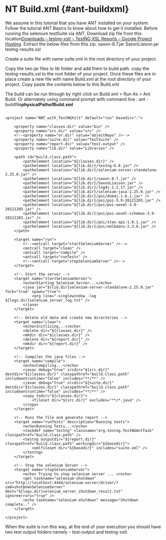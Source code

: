 # NT Build.xml {#ant-buildxml}

We assume in this tutorial that you have ANT installed on your system. Follow the tutorial ANT Basics to know about how to get it installed. Before running the selenium testSuite via ANT, Download zip file from this location[Downloads – testng-xslt – TestNG XSL Reports – Google Project Hosting](http://code.google.com/p/testng-xslt/downloads/list). Extract the below files from this zip. saxon-8.7.jar SaxonLiaison.jar testng-results.xsl

Create a suite file with name suite.xml in the root directory of your project.

Copy the two jar files to lib folder and add them to build path. copy the testng-results.xsl to the root folder of your project. Once these files are in place create a new file with name Build.xml at the root directory of your project. Copy paste the contents below to this Build.xml

The build can be run through by right click on Build.xml &gt; Run As &gt; Ant Build. Or alternately using command prompt with command line : ant -buildfile**physicalPathofBuild.xml**

```

<project name="ANT_with_TestNGXslt" default="run" basedir=".">

    <property name="classes.dir" value="bin" />
    <property name="src.dir" value="src" />
    <!--<property name="or.dir" value="objectRepo" />-->
    <property name="suite.dir" value="TestSuite" />
    <property name="report.dir" value="test-output" />
    <property name="lib.dir" value="Libraries" />

    <path id="build.class.path">
        <pathelement location="${classes.dir}" />
        <pathelement location="${lib.dir}/testng-6.8.jar" />
        <pathelement location="${lib.dir}/selenium-server-standalone-2.25.0.jar" />
        <pathelement location="${lib.dir}/saxon-8.7.jar" />
        <pathelement location="${lib.dir}/SaxonLiaison.jar" />
        <pathelement location="${lib.dir}/log4j-1.2.17.jar" />
        <pathelement location="${lib.dir}/selenium-java-2.25.0.jar" />
        <pathelement location="${lib.dir}/poi/dom4j-1.6.1.jar" />
        <pathelement location="${lib.dir}/poi/poi-3.9-20121203.jar" />
        <pathelement location="${lib.dir}/poi/poi-ooxml-3.9-20121203.jar" />
        <pathelement location="${lib.dir}/poi/poi-ooxml-schemas-3.9-20121203.jar" />
        <pathelement location="${lib.dir}/poi/stax-api-1.0.1.jar" />
        <pathelement location="${lib.dir}/poi/xmlbeans-2.3.0.jar" />
    </path>

    <target name="run">
        <!--<antcall target="startSeleniumServer" />-->
        <antcall target="clean" />
        <antcall target="compile" />
        <antcall target="runTests" />
        <!--<antcall target="stopSeleniumServer" />-->
    </target>

    <!-- Start the server -->
    <target name="startSeleniumServer">
        <echo>Starting Selenium Server...</echo>
        <java jar="${lib.dir}selenium-server-standalone-2.25.0.jar" fork="true" spawn="true">
            <arg line="-singlewindow -log ${logs.dir}selenium_server_log.txt" />
        </java>
    </target>

    <!-- Delete old data and create new directories -->
    <target name="clean">
        <echo>Initlizing...</echo>
        <delete dir="${classes.dir}" />
        <mkdir dir="${classes.dir}" />
        <delete dir="${report.dir}" />
        <mkdir dir="${report.dir}" />
    </target>

    <!-- Compiles the java files -->
    <target name="compile">
        <echo>Compiling...</echo>
        <javac debug="true" srcdir="${src.dir}" destdir="${classes.dir}" classpathref="build.class.path" includeantruntime="false" includes="**/**" />
        <javac debug="true" srcdir="${suite.dir}" destdir="${classes.dir}" classpathref="build.class.path" includeantruntime="false" includes="**/**" />
        <copy todir="${classes.dir}">
            <fileset dir="${src.dir}" excludes="**/*.java" />
        </copy>
    </target>

    <!-- Runs the file and generate report -->
    <target name="runTests" description="Running tests">
        <echo>Running Tests...</echo>
        <taskdef name="testng" classname="org.testng.TestNGAntTask" classpathref="build.class.path" />
        <testng outputdir="${report.dir}" classpathref="build.class.path" workingdir="${basedir}">
            <xmlfileset dir="${basedir}" includes="suite.xml" />
        </testng>
    </target>

    <!-- Stop the selenium Server -->
    <target name="stopSeleniumServer">
        <echo> Trying to stop selenium server ... </echo>
        <get taskname="selenium-shutdown" src="http://localhost:4444/selenium-server/driver/?cmd=shutDownSeleniumServer" dest="${logs.dir}selenium_server_shutdown_result.txt" ignoreerrors="true" />
        <echo taskname="selenium-shutdown" message="Shutdown complete.." />
    </target>

</project>
```

When the suite is run this way, at the end of your execution you should have two test output folders namely – test-output and testng-xslt.

